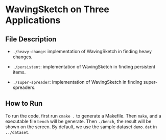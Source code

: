 # WavingSketch on Three Applications


## File Description

- `./heavy-change`: implementation of WavingSketch in finding heavy changes. 

- `./persistent`: implementation of WavingSketch in finding persistent items. 

- `./super-spreader`: implementation of WavingSketch in finding super-spreaders. 


## How to Run

To run the code, first run `cmake .` to generate a Makefile. Then `make`, and a executable file `bench` will be generate. Then `./bench`, the result will be shown on the screen. By default, we use the sample dataset `demo.dat` in `../dataset`. 
